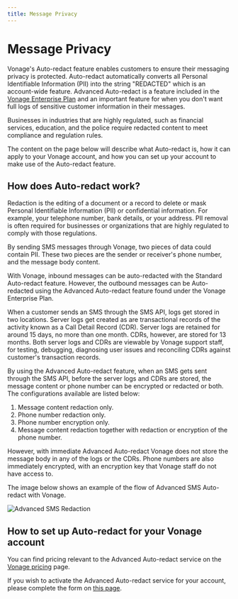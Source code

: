 ```yaml
---
title: Message Privacy
---
```


# Message Privacy

Vonage's Auto-redact feature enables customers to ensure their messaging privacy is protected. Auto-redact automatically converts all Personal Identifiable Information (PII) into the string "REDACTED" which is an account-wide feature. Advanced Auto-redact is a feature included in the [Vonage Enterprise Plan](https://www.vonage.com/communications-apis/enterprise/) and an important feature for when you don't want full logs of sensitive customer information in their messages.

Businesses in industries that are highly regulated, such as financial services, education, and the police require redacted content to meet compliance and regulation rules. 

The content on the page below will describe what Auto-redact is, how it can apply to your Vonage account, and how you can set up your account to make use of the Auto-redact feature.

## How does Auto-redact work?

Redaction is the editing of a document or a record to delete or mask Personal Identifiable Information (PII) or confidential information. For example, your telephone number, bank details, or your address. PII removal is often required for businesses or organizations that are highly regulated to comply with those regulations.

By sending SMS messages through Vonage, two pieces of data could contain PII. These two pieces are the sender or receiver's phone number, and the message body content.

With Vonage, inbound messages can be auto-redacted with the Standard Auto-redact feature. However, the outbound messages can be Auto-redacted using the Advanced Auto-redact feature found under the Vonage Enterprise Plan.

When a customer sends an SMS through the SMS API, logs get stored in two locations. Server logs get created as are transactional records of the activity known as a Call Detail Record (CDR). Server logs are retained for around 15 days, no more than one month. CDRs, however, are stored for 13 months. Both server logs and CDRs are viewable by Vonage support staff, for testing, debugging, diagnosing user issues and reconciling CDRs against customer's transaction records.

By using the Advanced Auto-redact feature, when an SMS gets sent through the SMS API, before the server logs and CDRs are stored, the message content or phone number can be encrypted or redacted or both. The configurations available are listed below:

1. Message content redaction only.
2. Phone number redaction only.
3. Phone number encryption only.
4. Message content redaction together with redaction or encryption of the phone number.

However, with immediate Advanced Auto-redact Vonage does not store the message body in any of the logs or the CDRs. Phone numbers are also immediately encrypted, with an encryption key that Vonage staff do not have access to.

The image below shows an example of the flow of Advanced SMS Auto-redact with Vonage.

![Advanced SMS Redaction](/assets/images/messaging/sms/advanced_sms_redaction.png)

## How to set up Auto-redact for your Vonage account

You can find pricing relevant to the Advanced Auto-redact service on the [Vonage pricing](https://www.vonage.com/communications-apis/pricing/) page.

If you wish to activate the Advanced Auto-redact service for your account, please complete the form on [this page](https://info.nexmo.com/RedactAPI.html).



